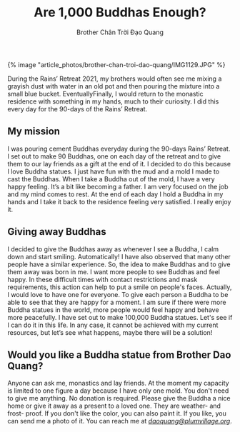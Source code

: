 ﻿---
title: Are 1,000 Buddhas Enough? 
author: Brother Chân Trời Đạo Quang 
---

{% image "article_photos/brother-chan-troi-dao-quang/IMG1129.JPG" %}

During the Rains’ Retreat 2021, my brothers would often see me mixing a grayish dust with water in an old pot and then pouring the mixture into a small blue bucket. EventuallyFinally, I would return to the monastic residence with something in my hands, much to their curiosity. I did this every day for the 90-days of the Rains’ Retreat.

## My mission

I was pouring cement Buddhas everyday during the 90-days Rains’ Retreat. I set out to make 90 Buddhas, one on each day of the retreat and to give them to our lay friends as a gift at the end of it. I decided to do this because I love Buddha statues. I just have fun with the mud and a mold I made to cast the Buddhas. When I take a Buddha out of the mold, I have a very happy feeling. It’s a bit like becoming a father. I am very focused on the job and my mind comes to rest. At the end of each day I hold a Buddha in my hands and I take it back to the residence feeling very satisfied. I really enjoy it. 

## Giving away Buddhas

I decided to give the Buddhas away as whenever I see a Buddha, I calm down and start smiling. Automatically! I have also observed that many other people have a similar experience. So, the idea to make Buddhas and to give them away was born in me. I want more people to see Buddhas and feel happy. In these difficult times with contact restrictions and mask requirements, this action can help to put a smile on people's faces. Actually, I would love to have one for everyone. To give each person a Buddha to be able to see that they are happy for a moment. I am sure if there were more Buddha statues in the world, more people would feel happy and behave more peacefully. I have set out to make 100,000 Buddha statues. Let's see if I can do it in this life. In any case, it cannot be achieved with my current resources, but let’s see what happens, maybe there will be a solution!

## Would you like a Buddha statue from Brother Dao Quang?

<!-- Is it a good idea to put his email address in? -->

Anyone can ask me, monastics and lay friends. At the moment my capacity is limited to one figure a day because I have only one mold. You don't need to give me anything. No donation is required. Please give the Buddha a nice home or give it away as a present to a loved one. They are weather- and frost- proof. If you don't like the color, you can also paint it. If you like, you can send me a photo of it. You can reach me at *daoquang@plumvillage.org*.
